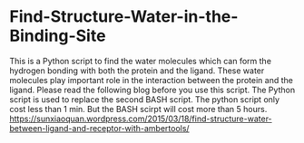 # Find-Structure-Water-in-the-Binding-Site
This is a Python script to find the water molecules which can form the hydrogen bonding with both the protein and the ligand.
These water molecules play important role in the interaction between the protein and the ligand. 
Please read the following blog before you use this script. The Python script is used to replace the second BASH script.
The python script only cost less than 1 min. But the BASH scirpt will cost more than 5 hours.
https://sunxiaoquan.wordpress.com/2015/03/18/find-structure-water-between-ligand-and-receptor-with-ambertools/
